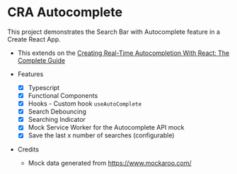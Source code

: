 # CRA Autocomplete

This project demonstrates the Search Bar with Autocomplete feature in a Create React App.

- This extends on the [Creating Real-Time Autocompletion With React: The Complete Guide](https://medium.com/swlh/creating-real-time-autocompletion-with-react-the-complete-guide-39a3bee7e38c)

- Features
    - [x] Typescript
    - [x] Functional Components
    - [x] Hooks - Custom hook `useAutoComplete`
    - [x] Search Debouncing
    - [x] Searching Indicator
    - [x] Mock Service Worker for the Autocomplete API mock 
    - [x] Save the last x number of searches (configurable)

- Credits    
    - Mock data generated from https://www.mockaroo.com/